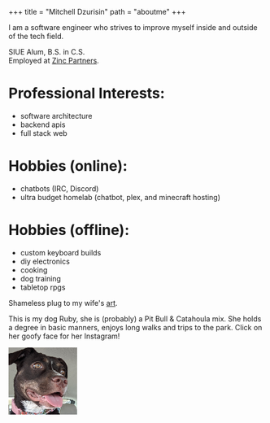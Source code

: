 +++
title = "Mitchell Dzurisin"
path = "aboutme"
+++

I am a software engineer who strives to improve myself inside and outside of the tech field. 

SIUE Alum, B.S. in C.S.  
Employed at [Zinc Partners](https://www.zincpartners.us/).

# Professional Interests: 
* software architecture
* backend apis
* full stack web

# Hobbies (online): 
* chatbots (IRC, Discord)
* ultra budget homelab (chatbot, plex, and minecraft hosting)

# Hobbies (offline):
* custom keyboard builds
* diy electronics
* cooking
* dog training
* tabletop rpgs

<!-- more -->

Shameless plug to my wife's [art](https://www.instagram.com/natalieelowe/). 

This is my dog Ruby, she is (probably) a Pit Bull & Catahoula mix. She holds a degree in basic manners, enjoys long walks and trips to the park. Click on her goofy face for her Instagram!

[![ruby](/images/thumbnails/ruby-small.png)](https://www.instagram.com/ruby_dzurisin/)

